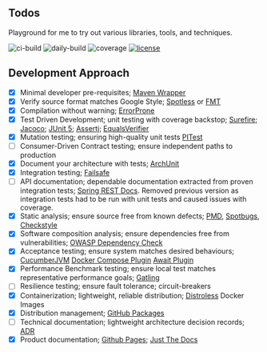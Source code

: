 ## Todos

Playground for me to try out various libraries, tools, and techniques.

![ci-build](https://github.com/ssimmie/todos/workflows/ci-build/badge.svg?branch=master)
![daily-build](https://github.com/ssimmie/todos/workflows/daily-build/badge.svg)
![coverage](https://img.shields.io/badge/coverage-100%25-brightgreen)
[![license](http://img.shields.io/badge/license-MIT-brightgreen.svg)](https://github.com/ssimmie/todos/blob/master/LICENSE)

## Development Approach 

- [x] Minimal developer pre-requisites; [Maven Wrapper](https://maven.apache.org/plugins/maven-wrapper-plugin/)
- [x] Verify source format matches Google Style; [Spotless](https://github.com/diffplug/spotless) or [FMT](https://github.com/coveooss/fmt-maven-plugin)
- [x] Compilation without warning; [ErrorProne](https://errorprone.info/)
- [x] Test Driven Development; unit testing with coverage backstop; [Surefire](http://maven.apache.org/surefire/maven-surefire-plugin/); [Jacoco](https://www.eclemma.org/jacoco/trunk/doc/maven.html); [JUnit 5](https://junit.org/junit5/); [Assertj](https://assertj.github.io/doc/); [EqualsVerifier](https://jqno.nl/equalsverifier/)
- [x] Mutation testing; ensuring high-quality unit tests [PITest](https://pitest.org/) 
- [ ] Consumer-Driven Contract testing; ensure independent paths to production
- [x] Document your architecture with tests; [ArchUnit](https://www.archunit.org/)
- [x] Integration testing; [Failsafe](https://maven.apache.org/surefire/maven-failsafe-plugin/)
- [ ] API documentation; dependable documentation extracted from proven integration tests; [Spring REST Docs](https://spring.io/projects/spring-restdocs). Removed previous version as integration tests had to be run with unit tests and caused issues with coverage.
- [x] Static analysis; ensure source free from known defects; [PMD](https://pmd.github.io/), [Spotbugs](https://spotbugs.github.io/), [Checkstyle](https://checkstyle.sourceforge.io/)
- [x] Software composition analysis; ensure dependencies free from vulnerabilities; [OWASP Dependency Check](https://github.com/jeremylong/DependencyCheck)
- [x] Acceptance testing; ensure system matches desired behaviours; [CucumberJVM](https://cucumber.io/) [Docker Compose Plugin](https://github.com/syncdk/docker-compose-maven-plugin) [Await Plugin](https://github.com/slem1/await-maven-plugin) 
- [x] Performance Benchmark testing; ensure local test matches representative performance goals; [Gatling](https://gatling.io/open-source/)
- [ ] Resilience testing; ensure fault tolerance; circuit-breakers
- [x] Containerization; lightweight, reliable distribution; [Distroless](https://github.com/GoogleContainerTools/distroless) Docker Images
- [x] Distribution management; [GitHub Packages](https://github.com/features/packages)
- [ ] Technical documentation; lightweight architecture decision records; [ADR](https://adr.github.io/)
- [x] Product documentation; [Github Pages](https://pages.github.com/); [Just The Docs](https://pmarsceill.github.io/just-the-docs/)
